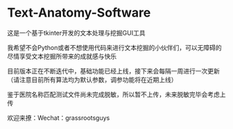 # Text-Anatomy-Software
这是一个基于tkinter开发的文本处理与挖掘GUI工具  
  
我希望不会Python或者不想使用代码来进行文本挖掘的小伙伴们，可以无障碍的尽情享受文本挖掘所带来的成就感与快乐  
  
目前版本正在不断迭代中，基础功能已经上线，接下来会每隔一周进行一次更新（请注意目前所有算法均为默认参数，调参功能将在近期上线）
  
鉴于医院名称匹配测试文件尚未完成脱敏，所以暂不上传，未来脱敏完毕会考虑上传
  
欢迎来撩：Wechat：grassrootsguys  
